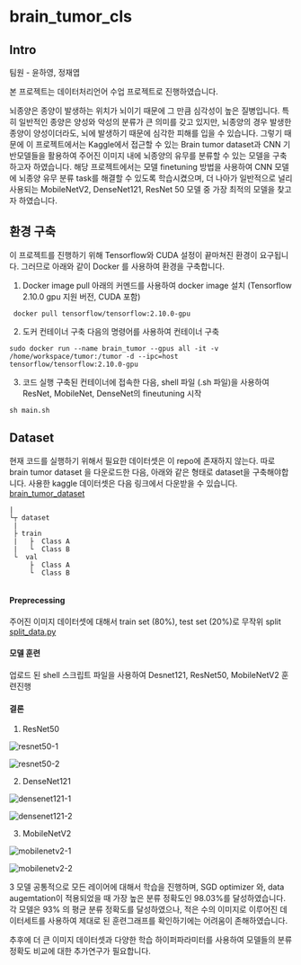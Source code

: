 # brain_tumor_cls

## Intro
팀원 - 윤하영, 정재엽

본 프로젝트는 데이터처리언어 수업 프로젝트로 진행하였습니다.

뇌종양은 종양이 발생하는 위치가 뇌이기 때문에 그 만큼 심각성이 높은 질병입니다. 특히 일반적인 종양은 양성와 악성의 분류가 큰 의미를 갖고 있지만, 뇌종양의 경우 발생한 종양이 양성이더라도, 뇌에 발생하기 때문에 심각한 피해를 입을 수 있습니다. 그렇기 때문에 이 프로젝트에서는 Kaggle에서 접근할 수 있는 Brain tumor dataset과 CNN 기반모델들을 활용하여 주어진 이미지 내에 뇌종양의 유무를 분류할 수 있는 모델을 구축하고자 하였습니다. 해당 프로젝트에서는 모델 finetuning 방법을 사용하여 CNN 모델에 뇌종양 유무 분류 task를 해결할 수 있도록 학습시켰으며, 더 나아가 일반적으로 널리 사용되는 MobileNetV2, DenseNet121, ResNet 50 모델 중 가장 최적의 모델을 찾고자 하였습니다.

## 환경 구축
이 프로젝트를 진행하기 위해 Tensorflow와 CUDA 설정이 끝마쳐진 환경이 요구됩니다. 그러므로 아래와 같이 Docker 를 사용하여 환경을 구축합니다.

1. Docker image pull 
아래의 커멘드를 사용하여 docker image 설치 (Tensorflow 2.10.0 gpu 지원 버전, CUDA 포함)

``` docker pull tensorflow/tensorflow:2.10.0-gpu```


2. 도커 컨테이너 구축
다음의 명령어를 사용하여 컨테이너 구축

```sudo docker run --name brain_tumor --gpus all -it -v /home/workspace/tumor:/tumor -d --ipc=host tensorflow/tensorflow:2.10.0-gpu ```

3. 코드 실행
구축된 컨테이너에 접속한 다음, shell 파일 (.sh 파일)을 사용하여 ResNet, MobileNet, DenseNet의 fineutuning 시작

```sh main.sh```

## Dataset
현재 코드를 실행하기 위해서 필요한 데이터셋은 이 repo에 존재하지 않는다. 따로 brain tumor dataset 을 다운로드한 다음, 아래와 같은 형태로 dataset을 구축해야합니다.
사용한 kaggle 데이터셋은 다음 링크에서 다운받을 수 있습니다. [brain_tumor_dataset](https://www.kaggle.com/datasets/erhmrai/brain-tumor-dataset/code)
```
|
└┬ dataset
 |
 ├ train 
 |   ├  Class A
 |   └  Class B
 └  val 
     ├  Class A
     └  Class B
     
```

#### Preprecessing
주어진 이미지 데이터셋에 대해서 train set (80%), test set (20%)로 무작위 split [split_data.py](https://github.com/YHYeooooong/brain_tumor_cls/blob/main/split_data.py)



#### 모델 훈련
업로드 된 shell 스크립트 파일을 사용하여 Desnet121, ResNet50, MobileNetV2 훈련진행


#### 결론

1. ResNet50

![resnet50-1](https://github.com/YHYeooooong/brain_tumor_cls/assets/43724177/f90982bb-7eb2-459a-b2b7-1355299cae15)

![resnet50-2](https://github.com/YHYeooooong/brain_tumor_cls/assets/43724177/1353d896-9a74-497f-862c-a5ef95af9031)


2. DenseNet121

![densenet121-1](https://github.com/YHYeooooong/brain_tumor_cls/assets/43724177/28766863-1b6c-4c80-9186-a656a4610caa)

![densenet121-2](https://github.com/YHYeooooong/brain_tumor_cls/assets/43724177/9510c830-828b-4bb6-ab5d-2fdb55e10df9)


3. MobileNetV2

![mobilenetv2-1](https://github.com/YHYeooooong/brain_tumor_cls/assets/43724177/44e5c58d-62b5-4efa-9e34-ea2eea40311f)

![mobilenetv2-2](https://github.com/YHYeooooong/brain_tumor_cls/assets/43724177/12edb0fa-66c7-48f0-8047-6d27752f8ded)


3 모델 공통적으로 모든 레이어에 대해서 학습을 진행하며, SGD optimizer 와, data augemtation이 적용되었을 때 가장 높은 분류 정확도인 98.03%를 달성하였습니다.
각 모델은 93% 의 평균 분류 정확도를 달성하였으나, 적은 수의 이미지로 이루어진 데이터세트를 사용하여 제대로 된 훈련그래프를 확인하기에는 어려움이 존해하였습니다.

추후에 더 큰 이미지 데이터셋과 다양한 학습 하이퍼파라미터를 사용하여 모델들의 분류정확도 비교에 대한 추가연구가 필요합니다. 
